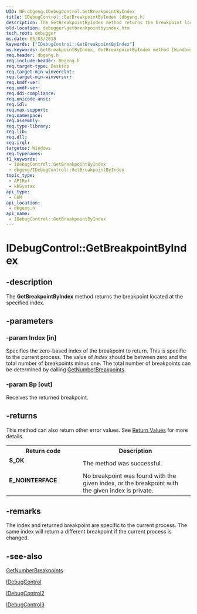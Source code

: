 ```yaml
---
UID: NF:dbgeng.IDebugControl.GetBreakpointByIndex
title: IDebugControl::GetBreakpointByIndex (dbgeng.h)
description: The GetBreakpointByIndex method returns the breakpoint located at the specified index. This method belongs to the IDebugControl interface.
old-location: debugger\getbreakpointbyindex.htm
tech.root: debugger
ms.date: 05/03/2018
keywords: ["IDebugControl::GetBreakpointByIndex"]
ms.keywords: GetBreakpointByIndex, GetBreakpointByIndex method [Windows Debugging], GetBreakpointByIndex method [Windows Debugging],IDebugControl interface, GetBreakpointByIndex method [Windows Debugging],IDebugControl2 interface, GetBreakpointByIndex method [Windows Debugging],IDebugControl3 interface, IDebugControl interface [Windows Debugging],GetBreakpointByIndex method, IDebugControl.GetBreakpointByIndex, IDebugControl2 interface [Windows Debugging],GetBreakpointByIndex method, IDebugControl2::GetBreakpointByIndex, IDebugControl3 interface [Windows Debugging],GetBreakpointByIndex method, IDebugControl3::GetBreakpointByIndex, IDebugControl::GetBreakpointByIndex, IDebugControl_d290fd1e-da1d-4d02-9503-a3c0f8337cec.xml, dbgeng/IDebugControl2::GetBreakpointByIndex, dbgeng/IDebugControl3::GetBreakpointByIndex, dbgeng/IDebugControl::GetBreakpointByIndex, debugger.getbreakpointbyindex
req.header: dbgeng.h
req.include-header: Dbgeng.h
req.target-type: Desktop
req.target-min-winverclnt: 
req.target-min-winversvr: 
req.kmdf-ver: 
req.umdf-ver: 
req.ddi-compliance: 
req.unicode-ansi: 
req.idl: 
req.max-support: 
req.namespace: 
req.assembly: 
req.type-library: 
req.lib: 
req.dll: 
req.irql: 
targetos: Windows
req.typenames: 
f1_keywords:
 - IDebugControl::GetBreakpointByIndex
 - dbgeng/IDebugControl::GetBreakpointByIndex
topic_type:
 - APIRef
 - kbSyntax
api_type:
 - COM
api_location:
 - dbgeng.h
api_name:
 - IDebugControl::GetBreakpointByIndex
---
```


# IDebugControl::GetBreakpointByIndex


## -description

The <b>GetBreakpointByIndex</b>  method returns the breakpoint located at the specified index.

## -parameters

### -param Index [in]


Specifies the zero-based index of the breakpoint to return.  This is specific to the current process.  The value of <i>Index</i> should be between zero and the total number of breakpoints minus one. The total number of breakpoints can be determined by calling <a href="/windows-hardware/drivers/ddi/dbgeng/nf-dbgeng-idebugcontrol3-getnumberbreakpoints">GetNumberBreakpoints</a>.

### -param Bp [out]


Receives the returned breakpoint.

## -returns

This method can also return other error values.  See <a href="/windows-hardware/drivers/debugger/hresult-values">Return Values</a> for more details.

<table>
<tr>
<th>Return code</th>
<th>Description</th>
</tr>
<tr>
<td width="40%">
<dl>
<dt><b>S_OK</b></dt>
</dl>
</td>
<td width="60%">
The method was successful.

</td>
</tr>
<tr>
<td width="40%">
<dl>
<dt><b>E_NOINTERFACE</b></dt>
</dl>
</td>
<td width="60%">
No breakpoint was found with the given index, or the breakpoint with the given index is private.

</td>
</tr>
</table>

## -remarks

The index and returned breakpoint are specific to the current process.  The same index will return a different breakpoint if the current process is changed.

## -see-also

<a href="/windows-hardware/drivers/ddi/dbgeng/nf-dbgeng-idebugcontrol3-getnumberbreakpoints">GetNumberBreakpoints</a>



<a href="/windows-hardware/drivers/ddi/dbgeng/nn-dbgeng-idebugcontrol">IDebugControl</a>



<a href="/windows-hardware/drivers/ddi/dbgeng/nn-dbgeng-idebugcontrol2">IDebugControl2</a>



<a href="/windows-hardware/drivers/ddi/dbgeng/nn-dbgeng-idebugcontrol3">IDebugControl3</a>

